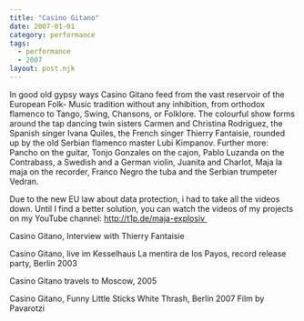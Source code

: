```yaml
---
title: "Casino Gitano"
date: 2007-01-01
category: performance
tags:
  - performance
  - 2007
layout: post.njk
---
```


In good old gypsy ways Casino Gitano feed from the vast reservoir of the European Folk-
Music tradition without any inhibition, from orthodox flamenco to Tango, Swing, Chansons, 
or Folklore. 
The colourful show forms around the tap dancing twin sisters Carmen and Christina Rodriguez, 
the Spanish singer Ivana Quiles, the French singer Thierry Fantaisie, rounded up by the old 
Serbian flamenco master Lubi Kimpanov. 
Further more: Pancho on the guitar, Tonjo Gonzales on the cajon, Pablo Luzanda on the 
Contrabass, a Swedish and a German violin, Juanita and Charlot, Maja la maja on the recorder, 
Franco Negro the tuba and the Serbian trumpeter Vedran.

Due to the new EU law about data protection, i had to take all the videos down. Until I find a 
better solution, you can watch the videos of my projects on my YouTube channel: 
http://t1p.de/maja-explosiv  

Casino Gitano, Interview with Thierry Fantaisie

Casino Gitano, live im Kesselhaus
La mentira de los Payos, record release party, Berlin 2003

Casino Gitano travels to Moscow, 2005

Casino Gitano, Funny Little Sticks
White Thrash, Berlin 2007
Film by Pavarotzi

<!-- Images to be added -->


<!-- 
Source: TYPO3 page UID 933
Category: performance
-->
